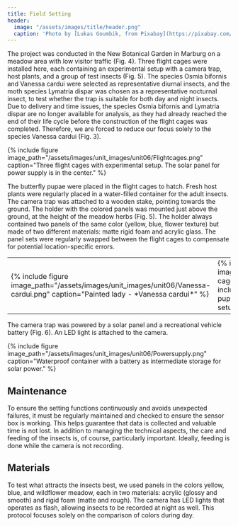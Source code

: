 ```yaml
---
title: Field Setting
header:
  image: "/assets/images/title/header.png"
  caption: 'Photo by [Lukas Goumbik, from Pixabay](https://pixabay.com/de/users/goumbik-3752482/?utm_source=link-attribution&utm_medium=referral&utm_campaign=image&utm_content=2055522){:target="_blank"}'
---
```

  
<!--more-->
The project was conducted in the New Botanical Garden in Marburg on a meadow area with low visitor traffic (Fig. 4). Three flight cages were installed here, each containing an experimental setup with a camera trap, host plants, and a group of test insects (Fig. 5). The species Osmia bifornis and Vanessa cardui were selected as representative diurnal insects, and the moth species Lymatria dispar was chosen as a representative nocturnal insect, to test whether the trap is suitable for both day and night insects. Due to delivery and time issues, the species Osmia bifornis and Lymatria dispar are no longer available for analysis, as they had already reached the end of their life cycle before the construction of the flight cages was completed. Therefore, we are forced to reduce our focus solely to the species Vanessa cardui (Fig. 3).

{% include figure image_path="/assets/images/unit_images/unit06/Flightcages.png" caption="Three flight cages with experimental setup. The solar panel for power supply is in the center." %}

The butterfly pupae were placed in the flight cages to hatch. Fresh host plants were regularly placed in a water-filled container for the adult insects. The camera trap was attached to a wooden stake, pointing towards the ground. The holder with the colored panels was mounted just above the ground, at the height of the meadow herbs (Fig. 5). The holder always contained two panels of the same color (yellow, blue, flower texture) but made of two different materials: matte rigid foam and acrylic glass. The panel sets were regularly swapped between the flight cages to compensate for potential location-specific errors.

<table>
  <tr>
  <td>
{% include figure image_path="/assets/images/unit_images/unit06/Vanessa-cardui.png" caption="Painted lady - *Vanessa cardui*" %}
  </td>
  <td>
{% include figure image_path="/assets/images/unit_images/unit06/Inside-cage.png" caption="The setup within the flight cages included rearing enclosures with counted butterfly pupae, a container with host plants, and the camera trap setup with the colored panels." %}
  </td>
  </tr>
</table>

The camera trap was powered by a solar panel and a recreational vehicle battery (Fig. 6). An LED light is attached to the camera.

{% include figure image_path="/assets/images/unit_images/unit06/Powersupply.png" caption="Waterproof container with a battery as intermediate storage for solar power." %}

## Maintenance

To ensure the setting functions continuously and avoids unexpected failures, it must be regularly maintained and checked to ensure the sensor box is working. This helps guarantee that data is collected and valuable time is not lost. In addition to managing the technical aspects, the care and feeding of the insects is, of course, particularly important. Ideally, feeding is done while the camera is not recording.

## Materials

To test what attracts the insects best, we used panels in the colors yellow, blue, and wildflower meadow, each in two materials: acrylic (glossy and smooth) and rigid foam (matte and rough). The camera has LED lights that operates as flash, allowing insects to be recorded at night as well. This protocol focuses solely on the comparison of colors during day.



